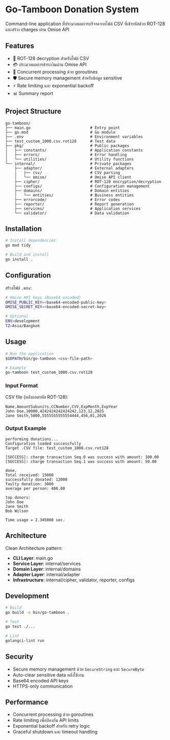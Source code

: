 # Go-Tamboon Donation System

Command-line application ที่ประมวลผลการบริจาคจากไฟล์ CSV ที่เข้ารหัสด้วย ROT-128 และสร้าง charges ผ่าน Omise API

## Features

- 🔐 ROT-128 decryption สำหรับไฟล์ CSV
- 💳 ประมวลผลการชำระเงินผ่าน Omise API
- 🚀 Concurrent processing ด้วย goroutines
- 🛡️ Secure memory management สำหรับข้อมูล sensitive
- ⚡ Rate limiting และ exponential backoff
- 📊 Summary report

## Project Structure

```
go-tamboon/
├── main.go                          # Entry point
├── go.mod                           # Go module
├── .env                             # Environment variables
├── test_custom_1000.csv.rot128      # Test data
├── pkg/                             # Public packages
│   ├── constants/                   # Application constants
│   ├── errors/                      # Error handling
│   └── utilities/                   # Utility functions
└── internal/                        # Private packages
    ├── adapter/                     # External adapters
    │   ├── csv/                     # CSV parsing
    │   └── omise/                   # Omise API client
    ├── cipher/                      # ROT-128 encryption/decryption
    ├── configs/                     # Configuration management
    ├── domains/                     # Domain entities
    │   └── entities/                # Business entities
    ├── errorcode/                   # Error codes
    ├── reporter/                    # Report generation
    ├── services/                    # Application services
    └── validator/                   # Data validation
```

## Installation

```bash
# Install dependencies
go mod tidy

# Build and install
go install .
```

## Configuration

สร้างไฟล์ `.env`:

```bash
# Omise API keys (Base64 encoded)
OMISE_PUBLIC_KEY=<base64-encoded-public-key>
OMISE_SECRET_KEY=<base64-encoded-secret-key>

# Optional
ENV=development
TZ=Asia/Bangkok
```

## Usage

```bash
# Run the application
$GOPATH/bin/go-tamboon <csv-file-path>

# Example
go-tamboon test_custom_1000.csv.rot128
```

### Input Format

CSV file (หลังถอดรหัส ROT-128):
```csv
Name,AmountSubunits,CCNumber,CVV,ExpMonth,ExpYear
John Doe,10000,4242424242424242,123,12,2025
Jane Smith,5000,5555555555554444,456,01,2026
```

### Output Example

```
performing donations...
Configuration loaded successfully
Target .CSV file: test_custom_1000.csv.rot128

[SUCCESS]: charge transaction Seq.0 was success with amount: 100.00
[SUCCESS]: charge transaction Seq.1 was success with amount: 50.00

done.
Total received: 15000
successfully donated: 12000
faulty donation: 3000
average per person: 400.00

top donors:
John Doe
Jane Smith
Bob Wilson

Time usage = 2.345000 sec.
```

## Architecture

Clean Architecture pattern:
- **CLI Layer**: main.go
- **Service Layer**: internal/services
- **Domain Layer**: internal/domains
- **Adapter Layer**: internal/adapter
- **Infrastructure**: internal/cipher, validator, reporter, configs

## Development

```bash
# Build
go build -o bin/go-tamboon .

# Test
go test ./...

# Lint
golangci-lint run
```

## Security

- Secure memory management ด้วย `SecureString` และ `SecureByte`
- Auto-clear sensitive data หลังใช้งาน
- Base64 encoded API keys
- HTTPS-only communication

## Performance

- Concurrent processing ด้วย goroutines
- Rate limiting เพื่อป้องกัน API limits
- Exponential backoff สำหรับ retry logic
- Graceful shutdown และ timeout handling